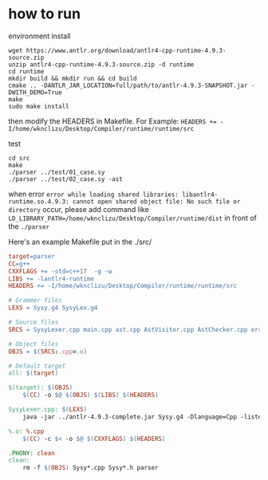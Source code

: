 # how to run

environment install

```shell
wget https://www.antlr.org/download/antlr4-cpp-runtime-4.9.3-source.zip
unzip antlr4-cpp-runtime-4.9.3-source.zip -d runtime
cd runtime
mkdir build && mkdir run && cd build
cmake .. -DANTLR_JAR_LOCATION=full/path/to/antlr-4.9.3-SNAPSHOT.jar -DWITH_DEMO=True
make
sudo make install
```

then modify the HEADERS in Makefile. For Example: `HEADERS += -I/home/wknclizu/Desktop/Compiler/runtime/runtime/src`

test

```shell
cd src
make
./parser ../test/01_case.sy
./parser ../test/02_case.sy -ast
```

when error `error while loading shared libraries: libantlr4-runtime.so.4.9.3: cannot open shared object file: No such file or directory` occur, please add command like `LD_LIBRARY_PATH=/home/wknclizu/Desktop/Compiler/runtime/dist` in front of the `./parser`

Here's an example Makefile put in the ./src/

```Makefile
target=parser
CC=g++
CXXFLAGS += -std=c++17  -g -w
LIBS += -lantlr4-runtime
HEADERS += -I/home/wknclizu/Desktop/Compiler/runtime/runtime/src

# Grammer files
LEXS = Sysy.g4 SysyLex.g4

# Source files
SRCS = SysyLexer.cpp main.cpp ast.cpp AstVisitor.cpp AstChecker.cpp errorReporter.cpp SysyBaseListener.cpp SysyBaseVisitor.cpp SysyListener.cpp SysyParser.cpp SysyVisitor.cpp

# Object files
OBJS = $(SRCS:.cpp=.o)

# Default target
all: $(target)

$(target): $(OBJS)
	$(CC) -o $@ $(OBJS) $(LIBS) $(HEADERS)

SysyLexer.cpp: $(LEXS)
	java -jar ../antlr-4.9.3-complete.jar Sysy.g4 -Dlanguage=Cpp -listener -visitor -o .

%.o: %.cpp
	$(CC) -c $< -o $@ $(CXXFLAGS) $(HEADERS)

.PHONY: clean
clean:
	rm -f $(OBJS) Sysy*.cpp Sysy*.h parser
    

```
